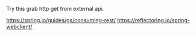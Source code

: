 


Try this grab http get from external api. 

https://spring.io/guides/gs/consuming-rest/
https://reflectoring.io/spring-webclient/